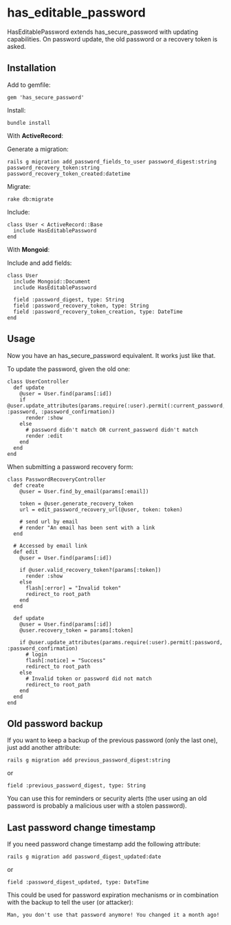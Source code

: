 has_editable_password
=====================

HasEditablePassword extends has_secure_password with updating capabilities. On password update, the old password or a recovery token is asked.

Installation
-----
Add to gemfile:

    gem 'has_secure_password'
    
Install:

    bundle install

With **ActiveRecord**:

Generate a migration:

    rails g migration add_password_fields_to_user password_digest:string password_recovery_token:string password_recovery_token_created:datetime

Migrate:

    rake db:migrate

Include:

    class User < ActiveRecord::Base
      include HasEditablePassword
    end
    
With **Mongoid**:

Include and add fields:

    class User
      include Mongoid::Document
      include HasEditablePassword
      
      field :password_digest, type: String
      field :password_recovery_token, type: String
      field :password_recovery_token_creation, type: DateTime
    end

Usage
-----

Now you have an has_secure_password equivalent. It works just like that.

To update the password, given the old one:

    class UserController
      def update
        @user = User.find(params[:id])
        if @user.update_attributes(params.require(:user).permit(:current_password, :password, :password_confirmation))
          render :show
        else
          # password didn't match OR current_password didn't match
          render :edit
        end
      end
    end
    
When submitting a password recovery form:

    class PasswordRecoveryController
      def create
        @user = User.find_by_email(params[:email])
          
        token = @user.generate_recovery_token
        url = edit_password_recovery_url(@user, token: token)
          
        # send url by email
        # render "An email has been sent with a link
      end
        
      # Accessed by email link
      def edit
        @user = User.find(params[:id])

        if @user.valid_recovery_token?(params[:token])
          render :show
        else
          flash[:error] = "Invalid token"
          redirect_to root_path
        end
      end
       
      def update
        @user = User.find(params[:id])
        @user.recovery_token = params[:token]
        
        if @user.update_attributes(params.require(:user).permit(:password, :password_confirmation)
          # login
          flash[:notice] = "Success"
          redirect_to root_path
        else
          # Invalid token or password did not match
          redirect_to root_path
        end
      end
    end

Old password backup
-------------------

If you want to keep a backup of the previous password (only the last one), just add another attribute:

    rails g migration add previous_password_digest:string

or

    field :previous_password_digest, type: String

You can use this for reminders or security alerts (the user using an old password is probably a malicious user with a
stolen password).

Last password change timestamp
------------------------------

If you need password change timestamp add the following attribute:

    rails g migration add password_digest_updated:date

or

    field :password_digest_updated, type: DateTime

This could be used for password expiration mechanisms or in combination with the backup to tell the user (or attacker):

    Man, you don't use that password anymore! You changed it a month ago!

